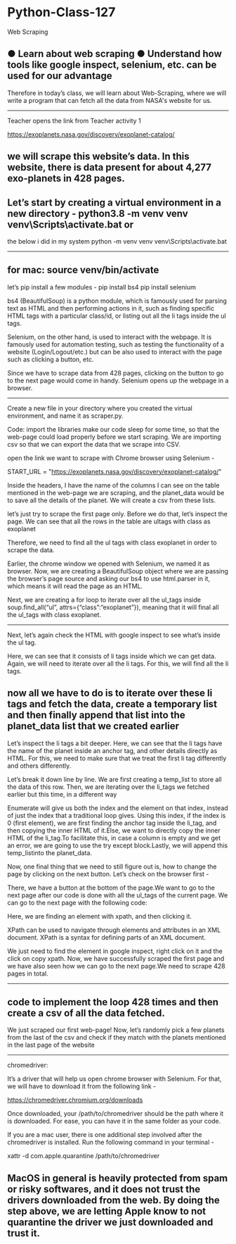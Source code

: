 # Python-Class-127
Web Scraping

● Learn about web scraping
● Understand how tools like google inspect, selenium, etc. can
be used for our advantage
-----------------------------------------

 
Therefore in today’s class, we will learn about Web-Scraping, where we will write a program that can fetch all the data from NASA's website for us.

-------------------------------------------------------------------------------

Teacher opens the link from Teacher activity 1



https://exoplanets.nasa.gov/discovery/exoplanet-catalog/


we will scrape this website’s data. In this website, there is data present for about 4,277 exo-planets in 428 pages. 
---------------------------------------------------------
Let’s start by creating a virtual environment in a new directory -
python3.8 -m venv venv
venv\Scripts\activate.bat
or
---------------------------------
the below i did in my system
python -m venv venv
venv\Scripts\activate.bat



---------------------
for mac:
source venv/bin/activate
-------------------------
let’s pip install a few modules -
pip install bs4
pip install selenium

bs4 (​BeautifulSoup​) ​is a python module, which is famously used for parsing text as HTML and then performing actions in it, such as finding specific HTML tags with a particular class/id, or listing out all the li tags inside the ul tags.



Selenium, on the other hand, is used to interact with the webpage. It is famously used for automation testing, such as testing the functionality of a website (Login/Logout/etc.) but can be also used to interact with the page such as clicking a button, etc.


Since we have to scrape data from 428 pages, clicking on the button to go to the next page would come in handy.
Selenium opens up the webpage in a browser.

-----------------------------------------------------------

Create a new file in your directory where you created the virtual environment, and name it as scraper.py.

Code:
import the libraries
make our code sleep for some time, so that the web-page could load properly before we start scraping. We are importing csv so that we can export the data that we scrape into CSV.

open the link we want to scrape with Chrome browser using Selenium -

 START_URL​ ​= "https://exoplanets.nasa.gov/discovery/exoplanet-catalog/"
 
 
 Inside the headers, I have the name of the columns I can see on the table mentioned in the web-page we are scraping, and the planet_data would be to save all the details of the planet. We will create a csv from these lists.
 
 
 let’s just try to scrape the first page only.
Before we do that, let’s inspect the page. We can see that all the rows in the table are ​ul​ tags with ​class​ as exoplanet​


Therefore, we need to find all the ul tags with class exoplanet in order to scrape the data.

Earlier, the chrome window we opened with Selenium, we named it as browser. Now, we are creating a BeautifulSoup object where we are
passing the browser’s page source and asking our bs4 to use html.parser in it, which means it will read the page as an HTML.


Next, we are creating a for loop to iterate over all the ul_tags inside soup.find_all(“ul”, attrs={“class”:“exoplanet”}), meaning that it will final
all the ul_tags with class exoplanet.

----------------
Next, let’s again check the HTML with google inspect to see what’s inside the ul tag.

Here, we can see that it consists of li tags inside which we can get data. Again, we will need to iterate over all the li tags. For this, we will find all the
li tags.

now all we have to do is to iterate over these li tags and fetch the data, create a temporary list and then finally append that list into the
planet_data list that we created earlier
--------
Let’s inspect the li tags a bit deeper.
Here, we can see that the li tags have the name of the planet inside an anchor tag, and other details directly as HTML. For this, we need to make
sure that we treat the first li tag differently and others differently.


Let’s break it down line by line. We are first creating a temp_list to store all the data of this row.
Then, we are iterating over the li_tags we fetched earlier but this time, in a different way


Enumerate will give us both the index and the element on that index, instead of just the index that a traditional loop gives.
Using this index, if the index is 0 (first element), we are first finding the anchor tag inside the li_tag, and then
copying the inner HTML of it.Else, we want to directly copy the inner HTML of the li_tag.To facilitate this, in case a column is
empty and we get an error, we are going to use the try except block.Lastly, we will append this temp_listinto the planet_data.


Now, one final thing that we need to still figure out is, how to change the page by clicking on the next button.
Let’s check on the browser first -

There, we have a button at the bottom of the page.We want to go to the next page after our code is done with all the ul_tags
of the current page. We can go to the next page with the following code:

Here, we are finding an element with xpath, and then clicking it.

XPath can be used to navigate through elements and attributes in an XML document. XPath is a syntax for defining parts of an XML document.

We just need to find the element in google inspect, right click on it and the click on copy xpath.
Now, we have successfully scraped the first page and we have also seen how we can go to the next page.We need to scrape 428 pages in total.

***********************************
code to implement the loop 428 times and then create a csv of all the data fetched.
---------------------------------

 We just scraped our first web-page! Now, let’s randomly pick a few planets from the last of the csv and check if they match with the
planets mentioned in the last page of the website


****************************
chromedriver:

It’s a driver that will help us open chrome browser with Selenium. For that, we will have to download it from the following link -

https://chromedriver.chromium.org/downloads

Once downloaded, your /path/to/chromedriver​ should be the path where it is downloaded. 
For ease, you can have it in the same folder as your code.


If you are a mac user, there is one additional step involved after the chromedriver is installed. Run the following command in your terminal -

 xattr -d com.apple.quarantine /path/to/chromedriver

MacOS in general is heavily protected from spam or risky softwares, and it does not trust the drivers downloaded from the web. By doing the step above, we are letting Apple know to not quarantine the driver we just downloaded and trust it.
-----------------------------------------------------------------------
